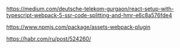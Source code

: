 https://medium.com/deutsche-telekom-gurgaon/react-setup-with-typescript-webpack-5-ssr-code-splitting-and-hmr-e6c8a576fde4

https://www.npmjs.com/package/assets-webpack-plugin

https://habr.com/ru/post/524260/
